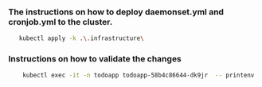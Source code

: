 ### The instructions on how to deploy daemonset.yml and cronjob.yml to the cluster.
```bash
   kubectl apply -k .\.infrastructure\
```
### Instructions on how to validate the changes
```bash
    kubectl exec -it -n todoapp todoapp-58b4c86644-dk9jr  -- printenv
```
